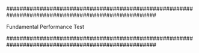 #####################################################################################################

Fundamental Performance Test 

#####################################################################################################
